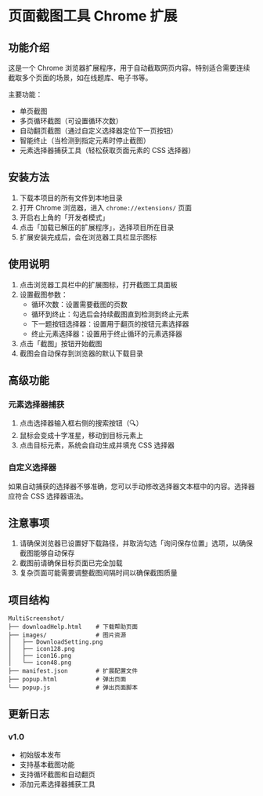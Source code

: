 # 页面截图工具 Chrome 扩展

## 功能介绍
这是一个 Chrome 浏览器扩展程序，用于自动截取网页内容。特别适合需要连续截取多个页面的场景，如在线题库、电子书等。

主要功能：
- 单页截图
- 多页循环截图（可设置循环次数）
- 自动翻页截图（通过自定义选择器定位下一页按钮）
- 智能终止（当检测到指定元素时停止截图）
- 元素选择器捕获工具（轻松获取页面元素的 CSS 选择器）

## 安装方法
1. 下载本项目的所有文件到本地目录
2. 打开 Chrome 浏览器，进入 `chrome://extensions/` 页面
3. 开启右上角的「开发者模式」
4. 点击「加载已解压的扩展程序」，选择项目所在目录
5. 扩展安装完成后，会在浏览器工具栏显示图标

## 使用说明
1. 点击浏览器工具栏中的扩展图标，打开截图工具面板
2. 设置截图参数：
   - 循环次数：设置需要截图的页数
   - 循环到终止：勾选后会持续截图直到检测到终止元素
   - 下一题按钮选择器：设置用于翻页的按钮元素选择器
   - 终止元素选择器：设置用于终止循环的元素选择器
3. 点击「截图」按钮开始截图
4. 截图会自动保存到浏览器的默认下载目录

## 高级功能
### 元素选择器捕获
1. 点击选择器输入框右侧的搜索按钮（🔍）
2. 鼠标会变成十字准星，移动到目标元素上
3. 点击目标元素，系统会自动生成并填充 CSS 选择器

### 自定义选择器
如果自动捕获的选择器不够准确，您可以手动修改选择器文本框中的内容。选择器应符合 CSS 选择器语法。

## 注意事项
1. 请确保浏览器已设置好下载路径，并取消勾选「询问保存位置」选项，以确保截图能够自动保存
2. 截图前请确保目标页面已完全加载
3. 复杂页面可能需要调整截图间隔时间以确保截图质量

## 项目结构
```
MultiScreenshot/
├── downloadHelp.html    # 下载帮助页面
├── images/              # 图片资源
│   ├── DownloadSetting.png
│   ├── icon128.png
│   ├── icon16.png
│   └── icon48.png
├── manifest.json        # 扩展配置文件
├── popup.html           # 弹出页面
└── popup.js             # 弹出页面脚本
```

## 更新日志
### v1.0
- 初始版本发布
- 支持基本截图功能
- 支持循环截图和自动翻页
- 添加元素选择器捕获工具